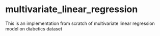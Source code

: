 # multivariate_linear_regression
This is an implementation from scratch of multivariate linear regression model on diabetics dataset
